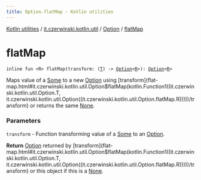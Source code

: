 ```yaml
---
title: Option.flatMap - Kotlin utilities
---
```


[Kotlin utilities](../../index.html) / [it.czerwinski.kotlin.util](../index.html) / [Option](index.html) / [flatMap](./flat-map.html)

# flatMap

`inline fun <R> flatMap(transform: (`[`T`](index.html#T)`) -> `[`Option`](index.html)`<`[`R`](flat-map.html#R)`>): `[`Option`](index.html)`<`[`R`](flat-map.html#R)`>`

Maps value of a [Some](../-some/index.html) to a new [Option](index.html) using [transform](flat-map.html#it.czerwinski.kotlin.util.Option$flatMap(kotlin.Function1((it.czerwinski.kotlin.util.Option.T, it.czerwinski.kotlin.util.Option((it.czerwinski.kotlin.util.Option.flatMap.R)))))/transform) or returns the same [None](../-none/index.html).

### Parameters

`transform` - Function transforming value of a [Some](../-some/index.html) to an [Option](index.html).

**Return**
[Option](index.html) returned by [transform](flat-map.html#it.czerwinski.kotlin.util.Option$flatMap(kotlin.Function1((it.czerwinski.kotlin.util.Option.T, it.czerwinski.kotlin.util.Option((it.czerwinski.kotlin.util.Option.flatMap.R)))))/transform) or this object if this is a [None](../-none/index.html).

